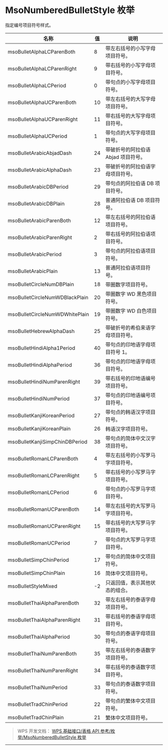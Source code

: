 # MsoNumberedBulletStyle 枚举

指定编号项目符号样式。

| 名称                           | 值  | 说明                                |
|--------------------------------|-----|-------------------------------------|
| msoBulletAlphaLCParenBoth      | 8   | 带左右括号的小写字母项目符号。      |
| msoBulletAlphaLCParenRight     | 9   | 带右括号的小写字母项目符号。        |
| msoBulletAlphaLCPeriod         | 0   | 带句点的小写字母项目符号。          |
| msoBulletAlphaUCParenBoth      | 10  | 带左右括号的大写字母项目符号。      |
| msoBulletAlphaUCParenRight     | 11  | 带右括号的大写字母项目符号。        |
| msoBulletAlphaUCPeriod         | 1   | 带句点的大写字母项目符号。          |
| msoBulletArabicAbjadDash       | 24  | 带破折号的阿拉伯语 Abjad 项目符号。 |
| msoBulletArabicAlphaDash       | 23  | 带破折号的阿拉伯语字母项目符号。    |
| msoBulletArabicDBPeriod        | 29  | 带句点的阿拉伯语 DB 项目符号。      |
| msoBulletArabicDBPlain         | 28  | 普通阿拉伯语 DB 项目符号。          |
| msoBulletArabicParenBoth       | 12  | 带左右括号的阿拉伯语项目符号。      |
| msoBulletArabicParenRight      | 2   | 带右括号的阿拉伯语项目符号。        |
| msoBulletArabicPeriod          | 3   | 带句点的阿拉伯语项目符号。          |
| msoBulletArabicPlain           | 13  | 普通阿拉伯语项目符号。              |
| msoBulletCircleNumDBPlain      | 18  | 带圈数字项目符号。                  |
| msoBulletCircleNumWDBlackPlain | 20  | 带圈数字 WD 黑色项目符号。          |
| msoBulletCircleNumWDWhitePlain | 19  | 带圈数字 WD 白色项目符号。          |
| msoBulletHebrewAlphaDash       | 25  | 带破折号的希伯来语字母项目符号。    |
| msoBulletHindiAlpha1Period     | 40  | 带句点的印地语字母项目符号 1。      |
| msoBulletHindiAlphaPeriod      | 36  | 带句点的印地语字母项目符号。        |
| msoBulletHindiNumParenRight    | 39  | 带右括号的印地语编号项目符号。      |
| msoBulletHindiNumPeriod        | 37  | 带句点的印地语编号项目符号。        |
| msoBulletKanjiKoreanPeriod     | 27  | 带句点的韩语汉字项目符号。          |
| msoBulletKanjiKoreanPlain      | 26  | 韩语汉字项目符号。                  |
| msoBulletKanjiSimpChinDBPeriod | 38  | 带句点的简体中文汉字项目符号。      |
| msoBulletRomanLCParenBoth      | 4   | 带左右括号的小写罗马字项目符号。    |
| msoBulletRomanLCParenRight     | 5   | 带右括号的小写罗马字项目符号。      |
| msoBulletRomanLCPeriod         | 6   | 带句点的小写罗马字项目符号。        |
| msoBulletRomanUCParenBoth      | 14  | 带左右括号的大写罗马字项目符号。    |
| msoBulletRomanUCParenRight     | 15  | 带右括号的大写罗马字项目符号。      |
| msoBulletRomanUCPeriod         | 7   | 带句点的大写罗马字项目符号。        |
| msoBulletSimpChinPeriod        | 17  | 带句点的简体中文项目符号。          |
| msoBulletSimpChinPlain         | 16  | 简体中文项目符号。                  |
| msoBulletStyleMixed            | -2  | 只返回值，表示其他状态的组合。      |
| msoBulletThaiAlphaParenBoth    | 32  | 带左右括号的泰语字母项目符号。      |
| msoBulletThaiAlphaParenRight   | 31  | 带右括号的泰语字母项目符号。        |
| msoBulletThaiAlphaPeriod       | 30  | 带句点的泰语字母项目符号。          |
| msoBulletThaiNumParenBoth      | 35  | 带左右括号的泰语数字项目符号。      |
| msoBulletThaiNumParenRight     | 34  | 带右括号的泰语数字项目符号。        |
| msoBulletThaiNumPeriod         | 33  | 带句点的泰语数字项目符号。          |
| msoBulletTradChinPeriod        | 22  | 带句点的繁体中文项目符号。          |
| msoBulletTradChinPlain         | 21  | 繁体中文项目符号。                  |

> WPS 开发文档： [WPS 基础接口/表格 API 参考/枚举/MsoNumberedBulletStyle 枚举](https://qn.cache.wpscdn.cn/encs/doc/office_v19/topics/WPS%20%E5%9F%BA%E7%A1%80%E6%8E%A5%E5%8F%A3/%E8%A1%A8%E6%A0%BC%20API%20%E5%8F%82%E8%80%83/%E6%9E%9A%E4%B8%BE/MsoNumberedBulletStyle%20%E6%9E%9A%E4%B8%BE.html)

------------------------------------------------------------------------
